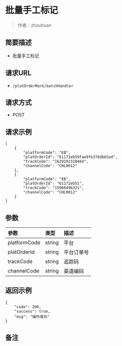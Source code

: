 # 批量手工标记

> 作者：zhouhuan

## 简要描述

- 批量手工标记

## 请求URL
- ` /platOrderMark/batchHandler `
  
## 请求方式
- POST 

## 请求示例 
```
[
	{
		"platformCode": "EB",
		"platOrderId": "61171eb59fae9fe376dbb5ad",
		"trackCode": "1629192310464",
		"channelCode": "CHL0012"
	},
	{
		"platformCode": "EB",
		"platOrderId": "61171eb51",
		"trackCode": "15966496321",
		"channelCode": "CHL0012"
	}
]
```

## 参数
|参数|类型|描述|
|:-------|:-------|:-------|
| platformCode | string| 平台 |
| platOrderId | string| 平台订单号 |
| trackCode | string| 追踪码 |
| channelCode | string| 渠道编码 |


## 返回示例 

``` 
{
    "code": 200,
    "success": true,
    "msg": "操作成功"
}
```

## 备注